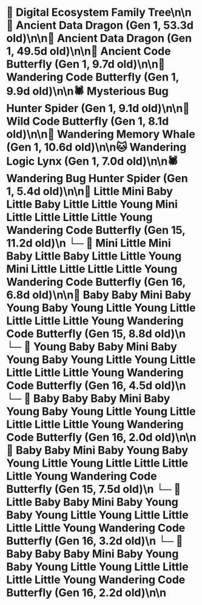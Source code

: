 # 🌳 Digital Ecosystem Family Tree\n\n🐉 Ancient Data Dragon (Gen 1, 53.3d old)\n\n🐉 Ancient Data Dragon (Gen 1, 49.5d old)\n\n🦋 Ancient Code Butterfly (Gen 1, 9.7d old)\n\n🦋 Wandering Code Butterfly (Gen 1, 9.9d old)\n\n🕷️ Mysterious Bug Hunter Spider (Gen 1, 9.1d old)\n\n🦋 Wild Code Butterfly (Gen 1, 8.1d old)\n\n🐋 Wandering Memory Whale (Gen 1, 10.6d old)\n\n🐱 Wandering Logic Lynx (Gen 1, 7.0d old)\n\n🕷️ Wandering Bug Hunter Spider (Gen 1, 5.4d old)\n\n🦋 Little Mini Baby Little Baby Little Little Young Mini Little Little Little Little Young Wandering Code Butterfly (Gen 15, 11.2d old)\n  └─ 🦋 Mini Little Mini Baby Little Baby Little Little Young Mini Little Little Little Little Young Wandering Code Butterfly (Gen 16, 6.8d old)\n\n🦋 Baby Baby Mini Baby Young Baby Young Little Young Little Little Little Little Young Wandering Code Butterfly (Gen 15, 8.8d old)\n  └─ 🦋 Young Baby Baby Mini Baby Young Baby Young Little Young Little Little Little Little Young Wandering Code Butterfly (Gen 16, 4.5d old)\n  └─ 🦋 Baby Baby Baby Mini Baby Young Baby Young Little Young Little Little Little Little Young Wandering Code Butterfly (Gen 16, 2.0d old)\n\n🦋 Baby Baby Mini Baby Young Baby Young Little Young Little Little Little Little Young Wandering Code Butterfly (Gen 15, 7.5d old)\n  └─ 🦋 Little Baby Baby Mini Baby Young Baby Young Little Young Little Little Little Little Young Wandering Code Butterfly (Gen 16, 3.2d old)\n  └─ 🦋 Baby Baby Baby Mini Baby Young Baby Young Little Young Little Little Little Little Young Wandering Code Butterfly (Gen 16, 2.2d old)\n\n